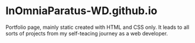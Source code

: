 # InOmniaParatus-WD.github.io 

Portfolio page, mainly static created with HTML and CSS only.
It leads to all sorts of projects from my self-teacing journey as a web developer.
